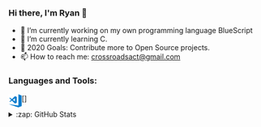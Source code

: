 ### Hi there, I'm Ryan 👋

<!--
**RyanD524/RyanD524** is a ✨ _special_ ✨ repository because its `README.md` (this file) appears on your GitHub profile.-->

- 🔭 I’m currently working on my own programming language BlueScript
- 🌱 I’m currently learning C.
- 🥅 2020 Goals: Contribute more to Open Source projects.
- 📫 How to reach me: crossroadsact@gmail.com

### Languages and Tools:
[<img align="left" alt="Visual Studio Code" width="26px" src="https://raw.githubusercontent.com/github/explore/80688e429a7d4ef2fca1e82350fe8e3517d3494d/topics/visual-studio-code/visual-studio-code.png" />]

<details>
  <summary>:zap: GitHub Stats</summary>

  <img align="left" alt="RyanD524's GitHub Stats" src="https://github-readme-stats.codestackr.vercel.app/api?username=codeSTACKr&show_icons=true&hide_border=true" />

</details>
